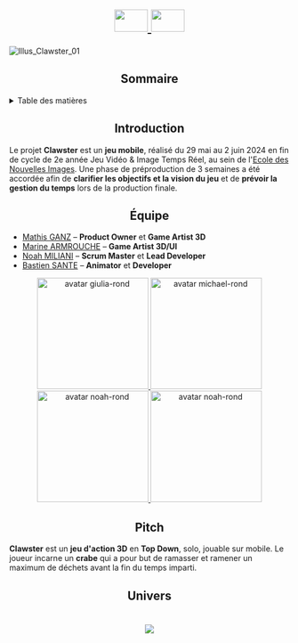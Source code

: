 <h1 align="center">
    <a href="https://github.com/Ecole-des-Nouvelles-Images/Top-Down-3D-Game-Gurus/blob/main/README.fr.md">
    <img src="https://github.com/user-attachments/assets/41b66b00-1f67-4793-bd92-24e4f4613b26" width="60" height="40">
  </a>
  <a href="https://github.com/Ecole-des-Nouvelles-Images/Top-Down-3D-Game-Gurus/blob/main/README.md">
    <img src="https://github.com/user-attachments/assets/8724f8b2-1eeb-402b-9584-50f07269331b" width="60" height="40">
  </a>
</h1>

![Illus_Clawster_01](https://github.com/user-attachments/assets/1a8d4c88-9c16-4248-afea-29fb2ae4fd51)

<h2 align="center">
  <strong>Sommaire</strong>
</h2>

<details>
  <summary>Table des matières</summary>
  <ol>
    <li><a href="#introduction">Introduction</a></li>
    <li><a href="#équipe">Équipe</a></li>
    <li><a href="#pitch">Pitch</a></li>
    <li><a href="#univers">Univers</a></li>
  </ol>
</details>

<h2 id="introduction" align="center">
  <strong>Introduction</strong>  
</h2>
<p>
  Le projet <strong>Clawster</strong> est un <strong>jeu mobile</strong>, réalisé du 29 mai au 2 juin 2024 en fin de cycle de 2e année Jeu Vidéo & Image Temps Réel, au sein de l'<a href="https://github.com/Ecole-des-Nouvelles-Images">Ecole des Nouvelles Images</a>. Une phase de préproduction de 3 semaines a été accordée afin de <strong>clarifier les objectifs et la vision du jeu</strong> et de <strong>prévoir la gestion du temps</strong> lors de la production finale.
</p>

<h2 id="équipe" align="center">
  <strong>Équipe</strong>
</h2>
<ul>
  <li>
    <a href="https://github.com/Avorach">Mathis GANZ</a> – <strong>Product Owner</strong> et <strong>Game Artist 3D</strong>
  </li>
  <li>
    <a href="https://github.com/EnsiMarine">Marine ARMROUCHE</a> – <strong>Game Artist 3D/UI</strong>
  </li>
  <li>
    <a href="https://github.com/NoahMil">Noah MILIANI</a> – <strong>Scrum Master</strong> et <strong>Lead Developer</strong>
  </li>
    <li>
    <a href="https://github.com/BastienSANTE">Bastien SANTE</a> – <strong>Animator</strong> et <strong>Developer</strong>
  </li>
</ul>

<div align="center">
  <a href="https://github.com/Avorach">
    <img src="https://github.com/user-attachments/assets/6b315e80-f272-4ba9-a62e-1088d292ce82" width="200px" alt="avatar giulia-rond">
  </a>
  <a href="https://github.com/EnsiMarine">
    <img src="https://github.com/user-attachments/assets/d78f0edf-e813-4094-a59f-b44f7555e83a" width="200px" alt="avatar michael-rond">
  </a>
  <a href="https://github.com/NoahMil">
    <img src="https://github.com/user-attachments/assets/2a66cfb4-db97-4eb6-b8aa-197e4ca7ca6a" width="200px" alt="avatar noah-rond">
  </a>
      <a href="https://github.com/BastienSANTE">
    <img src="https://github.com/user-attachments/assets/e9b5fac1-11bf-4827-a017-94b05bdf4b3c" width="200px" alt="avatar noah-rond">
  </a>
</div>


<h2 id="pitch" align="center">
  <strong>Pitch</strong>  
</h2>
<p>
  <strong>Clawster</strong> est un <strong>jeu d'action 3D</strong> en <strong>Top Down</strong>, solo, jouable sur mobile. Le joueur incarne un <strong>crabe</strong> qui a pour but de ramasser et ramener un maximum de déchets avant la fin du temps imparti.
</p>

<h2 id="univers" align="center">
  <strong>Univers</strong>
</h2>
<p>
</p>

<h1 align="center">
    <img src="https://github.com/user-attachments/assets/15699731-3c77-415e-9211-11d7352fccf9">
  </a>
